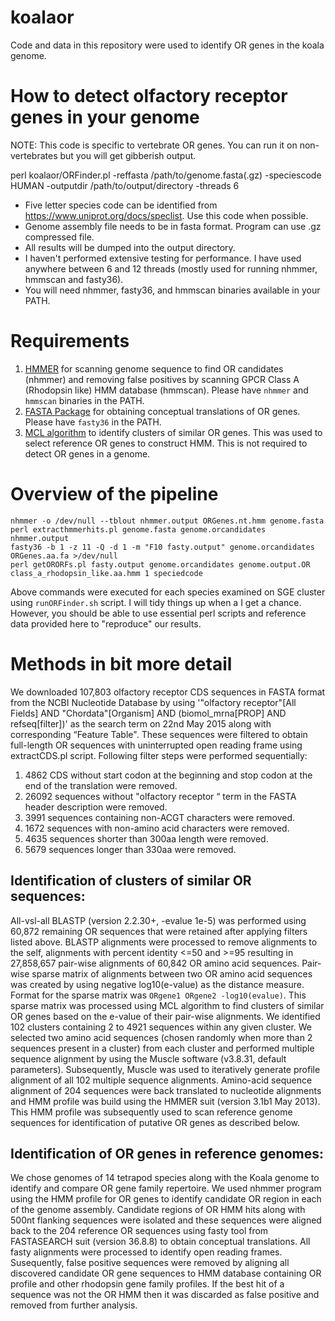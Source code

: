 # koalaor
Code and data in this repository were used to identify OR genes in the koala genome.

# How to detect olfactory receptor genes in your genome

NOTE: This code is specific to vertebrate OR genes. You can run it on non-vertebrates but you will get gibberish output.

perl koalaor/ORFinder.pl -reffasta /path/to/genome.fasta(.gz) -speciescode HUMAN -outputdir /path/to/output/directory -threads 6

- Five letter species code can be identified from https://www.uniprot.org/docs/speclist. Use this code when possible.
- Genome assembly file needs to be in fasta format. Program can use .gz compressed file.
- All results will be dumped into the output directory.
- I haven't performed extensive testing for performance. I have used anywhere between 6 and 12 threads (mostly used for running nhmmer, hmmscan and fasty36).
- You will need nhmmer, fasty36, and hmmscan binaries available in your PATH.

# Requirements
1. [HMMER](http://hmmer.org/) for scanning genome sequence to find OR candidates (nhmmer) and removing false positives by scanning GPCR Class A (Rhodopsin like) HMM database (hmmscan). Please have `nhmmer` and `hmmscan` binaries in the PATH. 
2. [FASTA Package](https://github.com/wrpearson/fasta36)  for obtaining conceptual translations of OR genes. Please have `fasty36` in the PATH.
3. [MCL algorithm](https://micans.org/mcl/) to identify clusters of similar OR genes. This was used to select reference OR genes to construct HMM. This is not required to detect OR genes in a genome.

# Overview of the pipeline
```
nhmmer -o /dev/null --tblout nhmmer.output ORGenes.nt.hmm genome.fasta
perl extracthmmerhits.pl genome.fasta genome.orcandidates nhmmer.output
fasty36 -b 1 -z 11 -Q -d 1 -m "F10 fasty.output" genome.orcandidates ORGenes.aa.fa >/dev/null
perl getORORFs.pl fasty.output genome.orcandidates genome.output.OR class_a_rhodopsin_like.aa.hmm 1 speciedcode
```

Above commands were executed for each species examined on SGE cluster using `runORFinder.sh` script. I will tidy things up when a I get a chance. However, you should be able to use essential perl scripts and reference data provided here to "reproduce" our results.

# Methods in bit more detail

We downloaded 107,803 olfactory receptor CDS sequences in FASTA format from the NCBI Nucleotide Database by using '"olfactory receptor"[All Fields] AND "Chordata"[Organism] AND (biomol_mrna[PROP] AND refseq[filter])' as the search term on 22nd May 2015 along with corresponding “Feature Table". These sequences were filtered to obtain full-length OR sequences with uninterrupted open reading frame using extractCDS.pl script. Following filter steps were performed sequentially:
1. 4862 CDS without start codon at the beginning and stop codon at the end of the translation were removed. 
2. 26092 sequences without "olfactory receptor “ term in the FASTA header description were removed. 
3. 3991 sequences containing non-ACGT characters were removed.
4. 1672 sequences with non-amino acid characters were removed.
5. 4635 sequences shorter than 300aa length were removed.
8. 5679 sequences longer than 330aa were removed.

## Identification of clusters of similar OR sequences:
All-vsl-all BLASTP (version 2.2.30+, -evalue 1e-5) was performed using 60,872 remaining OR sequences that were retained after applying filters listed above. BLASTP alignments were processed to remove alignments to the self, alignments with percent identity <=50 and >=95 resulting in 27,858,657 pair-wise alignments of 60,842 OR amino acid sequences. Pair-wise sparse matrix of alignments between two OR amino acid sequences was created by using negative log10(e-value) as the distance measure. Format for the sparse matrix was `ORgene1 ORgene2 -log10(evalue)`. This sparse matrix was processed using MCL algorithm to find clusters of similar OR genes based on the e-value of their pair-wise alignments. We identified 102 clusters containing 2 to 4921 sequences within any given cluster. We selected two amino acid sequences (chosen randomly when more than 2 sequences present in a cluster) from each cluster and performed multiple sequence alignment by using  the Muscle software (v3.8.31, default parameters). Subsequently, Muscle was used to iteratively generate profile alignment of all 102 multiple sequence alignments. Amino-acid sequence alignment of 204 sequences were back translated to nucleotide alignments and HMM profile was build using the HMMER suit (version 3.1b1 May 2013). This HMM profile was subsequently used to scan reference genome sequences for identification of putative OR genes as described below.

## Identification of OR genes in reference genomes:
We chose genomes of 14 tetrapod species along with the Koala genome to identify and compare OR gene family repertoire. We used nhmmer program using the HMM profile for OR genes to identify candidate OR region in each of the genome assembly. Candidate regions of OR HMM hits along with 500nt flanking sequences were isolated and these sequences were aligned back to the 204 reference OR sequences using fasty tool from FASTASEARCH suit (version 36.8.8) to obtain conceptual translations. All fasty alignments were processed to identify open reading frames. Susequently, false positive sequences were removed by aligning all discovered candidate OR gene sequences to HMM database containing OR profile and other rhodopsin gene family profiles. If the best hit of a sequence was not the OR HMM then it was discarded as false positive and removed from further analysis.
